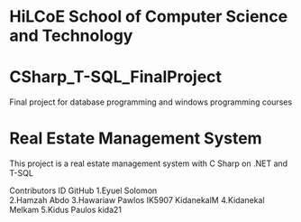 # HiLCoE School of Computer Science and Technology

# CSharp_T-SQL_FinalProject 
Final project for database programming and windows programming courses 

# Real Estate Management System
  This project is a real estate management system with C Sharp on .NET and T-SQL
  






Contributors             ID          GitHub
  1.Eyuel Solomon  
  2.Hamzah Abdo
  3.Hawariaw Pawlos     IK5907      KidanekalM
  4.Kidanekal Melkam
  5.Kidus Paulos                    kida21
